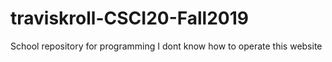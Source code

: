 # traviskroll-CSCI20-Fall2019
School repository for programming
I dont know how to operate this website
